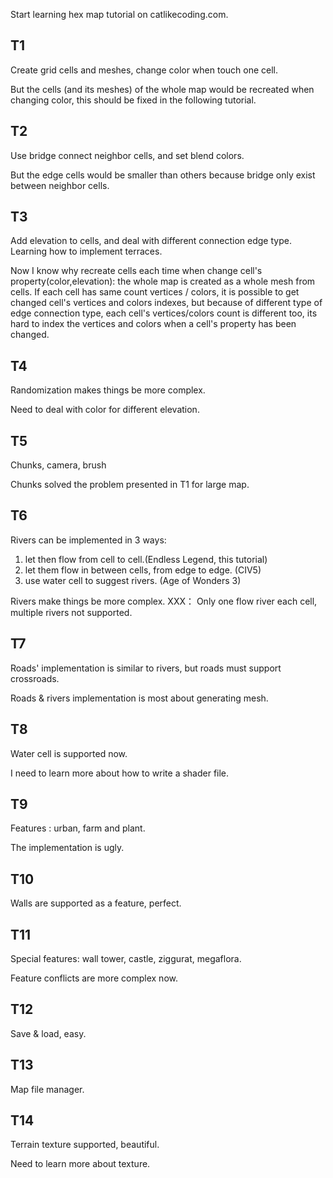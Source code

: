 Start learning hex map tutorial on catlikecoding.com.

## T1 ##
Create grid cells and meshes, change color when touch one cell.

But the cells (and its meshes) of the whole map would be recreated when changing color, this should be fixed in the following tutorial.

## T2 ##
Use bridge connect neighbor cells, and set blend colors.

But the edge cells would be smaller than others because bridge only exist between neighbor cells.

## T3 ##
Add elevation to cells, and deal with different connection edge type. Learning how to implement terraces.

Now I know why recreate cells each time when change cell's property(color,elevation): the whole map is created
as a whole mesh from cells. If each cell has same count vertices / colors, it is possible to get changed cell's
vertices and colors indexes, but because of different type of edge connection type, each cell's vertices/colors 
count is different too, its hard to index the vertices and colors when a cell's property has been changed.

## T4 ##
Randomization makes things be more complex.

Need to deal with color for different elevation.

## T5 ##
Chunks, camera, brush

Chunks solved the problem presented in T1 for large map.

## T6 ##
Rivers can be implemented in 3 ways:
1. let then flow from cell to cell.(Endless Legend, this tutorial)
2. let them flow in between cells, from edge to edge. (CIV5)
3. use water cell to suggest rivers. (Age of Wonders 3)

Rivers make things be more complex.
XXX： Only one flow river each cell, multiple rivers not supported.

## T7 ##
Roads' implementation is similar to rivers, but roads must support crossroads.

Roads & rivers implementation is most about generating mesh.

## T8 ##
Water cell is supported now.

I need to learn more about how to write a shader file.

## T9 ##
Features : urban, farm and plant.

The implementation is ugly.

## T10 ##
Walls are supported as a feature, perfect.

## T11 ##
Special features: wall tower, castle, ziggurat, megaflora.

Feature conflicts are more complex now.

## T12 ##
Save & load, easy.

## T13 ##
Map file manager.

## T14 ##
Terrain texture supported, beautiful.

Need to learn more about texture.
